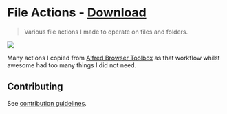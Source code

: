 # File Actions - [Download](https://github.com/nikitavoloboev/small-workflows/blob/master/file-actions/File%20actions.alfredworkflow?raw=true)
> Various file actions I made to operate on files and folders.

![](https://i.imgur.com/Y9VoAdI.png)

Many actions I copied from [Alfred Browser Toolbox](http://customct.com/alfred-2-workflows) as that workflow whilst awesome had too many things I did not need.

## Contributing
See [contribution guidelines](../CONTRIBUTING.md#readme).

